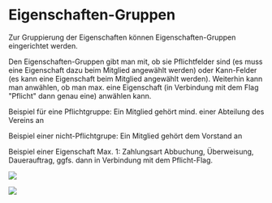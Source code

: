 # Eigenschaften-Gruppen

Zur Gruppierung der Eigenschaften können Eigenschaften-Gruppen eingerichtet werden.

Den Eigenschaften-Gruppen gibt man mit, ob sie Pflichtfelder sind \(es muss eine Eigenschaft dazu beim Mitglied angewählt werden\) oder Kann-Felder \(es kann eine Eigenschaft beim Mitglied angewählt werden\). Weiterhin kann man anwählen, ob man max. eine Eigenschaft \(in Verbindung mit dem Flag "Pflicht" dann genau eine\) anwählen kann.

Beispiel für eine Pflichtgruppe: Ein Mitglied gehört mind. einer Abteilung des Vereins an

Beispiel einer nicht-Pflichtgrupe: Ein Mitglied gehört dem Vorstand an

Beispiel einer Eigenschaft Max. 1: Zahlungsart Abbuchung, Überweisung, Dauerauftrag, ggfs. dann in Verbindung mit dem Pflicht-Flag.

![](../../assets/eigenschaftengruppeuebersicht.png)

![](../../assets/eigenschaftengruppe.png)

